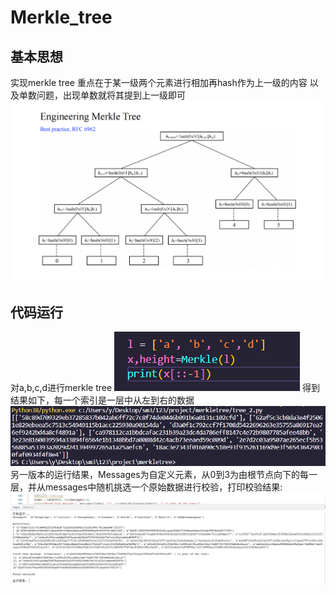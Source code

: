 # Merkle_tree

## 基本思想
实现merkle tree
重点在于某一级两个元素进行相加再hash作为上一级的内容
以及单数问题，出现单数就将其提到上一级即可
![](vx_images/3503028127062.png)

## 代码运行
对a,b,c,d进行merkle tree
![](vx_images/779832147228.png)
得到结果如下，每一个索引是一层中从左到右的数据
![](vx_images/5645132139897.png)
另一版本的运行结果，Messages为自定义元素，从0到3为由根节点向下的每一层，并从messages中随机挑选一个原始数据进行校验，打印校验结果:
![](https://github.com/sduljl/project/blob/main/merkletree/res.png)
